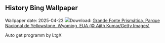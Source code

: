 ## History Bing Wallpaper
Wallpaper date: 2025-04-23
![](https://www.bing.com/th?id=OHR.YellowstoneSpring_PT-BR0628932864_UHD.jpg&w=1000)Download: [Grande Fonte Prismática, Parque Nacional de Yellowstone, Wyoming, EUA (© Ajith Kumar/Getty Images)](https://www.bing.com/th?id=OHR.YellowstoneSpring_PT-BR0628932864_UHD.jpg)

Auto get programm by LtgX
